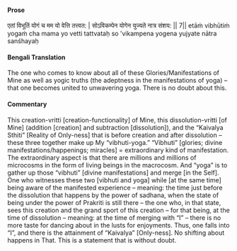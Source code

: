 #### Prose 

एतां विभूतिं योगं च मम यो वेत्ति तत्त्वत: |
सोऽविकम्पेन योगेन युज्यते नात्र संशय: || 7||
etāṁ vibhūtiṁ yogaṁ cha mama yo vetti tattvataḥ
so ’vikampena yogena yujyate nātra sanśhayaḥ

 #### Bengali Translation 

The one who comes to know about all of these Glories/Manifestations of Mine as well as yogic truths (the adeptness in the manifestations of yoga) – that one becomes united to unwavering yoga. There is no doubt about this.

 #### Commentary 

This creation-vritti [creation-functionality] of Mine, this dissolution-vritti [of Mine] (addition [creation] and subtraction [dissolution]), and the “Kaivalya Sthiti” [Reality of Only-ness] that is before creation and after dissolution – these three together make up My “vibhuti-yoga.” “Vibhuti” [glories; divine manifestations/happenings; miracles] = extraordinary kind of manifestation. The extraordinary aspect is that there are millions and millions of microcosms in the form of living beings in the macrocosm. And “yoga” is to gather up those “vibhuti” [divine manifestations] and merge [in the Self]. One who witnesses these two [vibhuti and yoga] while [at the same time] being aware of the manifested experience – meaning: the time just before the dissolution that happens by the power of sadhana, when the state of being under the power of Prakriti is still there – the one who, in that state, sees this creation and the grand sport of this creation – for that being, at the time of dissolution – meaning: at the time of merging with “I” – there is no more taste for dancing about in the lusts for enjoyments. Thus, one falls into “I”, and there is the attainment of “Kaivalya” [Only-ness]. No shifting about happens in That. This is a statement that is without doubt.